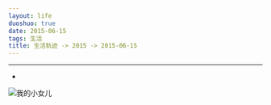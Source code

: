 ```yaml
---
layout: life
duoshuo: true
date: 2015-06-15
tags: 生活
title: 生活轨迹 -> 2015 -> 2015-06-15
---
```


*******


* 

![我的小女儿](/life/2015/2015res/2015-06-15.jpg)



